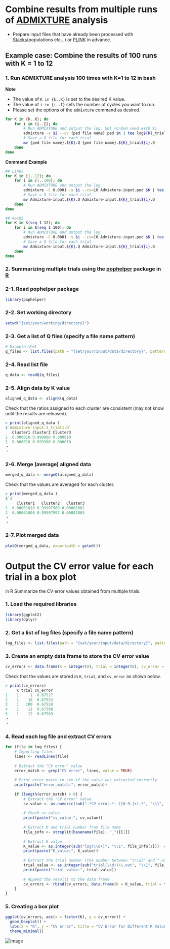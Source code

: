 # Combine results from multiple runs of [ADMIXTURE](https://dalexander.github.io/admixture/index.html) analysis
- Prepare input files that have already been processed with [Stacks](https://catchenlab.life.illinois.edu/stacks/)(populations etc...) or [PLINK](https://www.cog-genomics.org/plink/) in advance.
## Example case: Combine the results of 100 runs with K = 1 to 12
### 1. Run ADMIXTURE analysis 100 times with K=1 to 12 in bash
<b>Note</b>
- The value of `K in {k..K}` is set to the desired K value.
- The value of `i in {i..I}` sets the number of cycles you want to run.
- Please set the options of the `admixture` command as desired.
```bash
for K in {k..K}; do
    for i in {i..I}; do
        # Run ADMIXTURE and output the log. Set rondum seed with $i
        admixture -s $i --cv {ped file name}.ped $K | tee log${K}_trial${i}.out
        # Save a Q file for each trial
        mv {ped file name}.${K}.Q {ped file name}.${K}_trial${i}.Q
    done
done
```
<b>Command Example</b>
```bash
## Linux
for K in {1..12}; do
    for i in {1..100}; do
        # Run ADMIXTURE and output the log
        admixture -C 0.0001 -s $i --cv=10 Admixture-input.ped $K | tee log${K}_trial${i}.out
        # Save a Q file for each trial
        mv Admixture-input.${K}.Q Admixture-input.${K}_trial${i}.Q
    done
done
```
```bash
## macOS
for K in $(seq 1 12); do
    for i in $(seq 1 100); do
        # Run ADMIXTURE and output the log
        admixture -C 0.0001 -s $i --cv=10 Admixture-input.ped $K | tee log${K}_trial${i}.out
        # Save a Q file for each trial
        mv Admixture-input.${K}.Q Admixture-input.${K}_trial${i}.Q
    done
done
```
### 2. Summarizing multiple trials using the [pophelper](https://www.royfrancis.com/pophelper/articles/index.html) package in [R](https://www.r-project.org/)
### 2-1. Road pophelper package
```R
library(pophelper)
```
### 2-2. Set working directory
```R
setwd("{set/your/working/directory}")
```
### 2-3. Get a list of Q files (specify a file name pattern)
```R
# Example：K=3
q_files <- list.files(path = "{set/your/input/data/directory}", pattern = "{pop file name}.3_.*.Q", full.names = TRUE)
```
### 2-4. Read list file
```R
q_data <- readQ(q_files)
```
### 2-5. Align data by K value
```R
aligned_q_data <- alignK(q_data)
```
Check that the ratios assigned to each cluster are consistent (may not know until the results are released).
```R
> print(aligned_q_data )
$`Admixture-input.3_trial1.Q`
   Cluster1 Cluster2 Cluster3
1  0.000010 0.999980 0.000010
2  0.000010 0.999980 0.000010
・
・
```
### 2-6. Merge (average) aligned data
```R
merged_q_data <- mergeQ(aligned_q_data)
```
Check that the values ​​are averaged for each cluster.
```R
> print(merged_q_data )
$`3`
     Cluster1   Cluster2   Cluster3
1  0.00001018 0.99997980 0.00001002
2  0.00001000 0.99997997 0.00001003
・
・
```
### 2-7. Plot merged data
```R
plotQ(merged_q_data, exportpath = getwd())
```
# Output the CV error value for each trial in a box plot
in R
Summarize the CV error values ​​obtained from multiple trials.
### 1. Load the required libraries
```R
library(ggplot2)
library(dplyr)
```
### 2. Get a list of log files (specify a file name pattern)
```R
log_files <- list.files(path = "{set/your/input/data/directory}", pattern = "log\\d+_trial\\d+\\.out", full.names = TRUE)
```
### 3. Create an empty data frame to store the CV error value
```R
cv_errors <- data.frame(K = integer(0), trial = integer(0), cv_error = numeric(0))
```
Check that the values ​​are stored in `K`, `trial`, and `cv_error` as shown below.
```R
> print(cv_errors)
     K trial cv_error
1    1     1  0.67527
2    1    10  0.67553
3    1   100  0.67528
4    1    11  0.67398
5    1    12  0.67589
・
・
```
### 4. Read each log file and extract CV errors
```R
for (file in log_files) {
    # Importing files
    lines <- readLines(file)
    
    # Extract the "CV error" value
    error_match <- grep("CV error", lines, value = TRUE)
    
    # Print error_match to see if the value was extracted correctly
    print(paste("error_match:", error_match))
    
    if (length(error_match) > 0) {
        # Extract the "CV error" value
        cv_value <- as.numeric(sub(".*CV error.*: ([0-9.]+).*", "\\1", error_match))
        
        # Check cv_value
        print(paste("cv_value:", cv_value))
        
        # Extract K and trial number from file name
        file_info <- strsplit(basename(file), "_")[[1]]
        
        # Extract K value
        K_value <- as.integer(sub("log(\\d+)", "\\1", file_info[1]))  # Extract "log" and numbers
        print(paste("K_value:", K_value))
        
        # Extract the trial number (the number between "trial" and ".out")
        trial_value <- as.integer(sub("trial(\\d+)\\.out", "\\1", file_info[2]))  # Extract "trial" and the number
        print(paste("trial_value:", trial_value))
        
        # Append the results to the data frame
        cv_errors <- rbind(cv_errors, data.frame(K = K_value, trial = trial_value, cv_error = cv_value))
    }
}
```
### 5. Creating a box plot
```R
ggplot(cv_errors, aes(x = factor(K), y = cv_error)) +
  geom_boxplot() +
  labs(x = "K", y = "CV error", title = "CV Error for Different K Values") +
  theme_minimal()
```
![image](https://github.com/user-attachments/assets/1c1bb730-a4e5-4ba9-9839-828a7d0df795)
